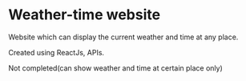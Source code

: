 # Weather-time website
Website which can display the current weather and time at any place.

Created using ReactJs, APIs.

Not completed(can show weather and time at certain place only)
